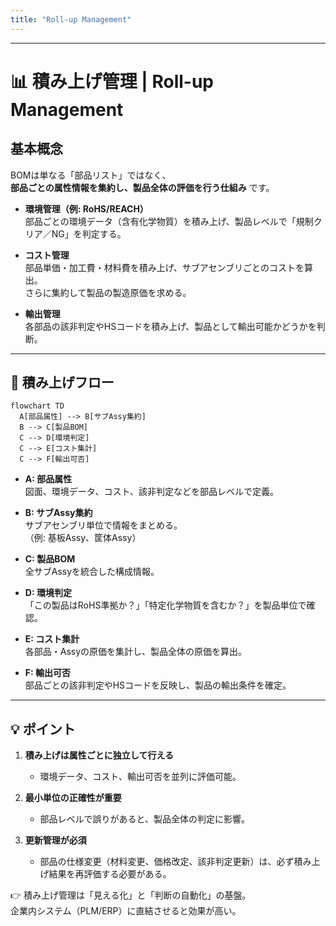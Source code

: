 ```yaml
---
title: "Roll-up Management"
---
```


---

# 📊 積み上げ管理 | Roll-up Management

## 基本概念

BOMは単なる「部品リスト」ではなく、  
**部品ごとの属性情報を集約し、製品全体の評価を行う仕組み** です。  

- **環境管理（例: RoHS/REACH）**  
  部品ごとの環境データ（含有化学物質）を積み上げ、製品レベルで「規制クリア／NG」を判定する。  

- **コスト管理**  
  部品単価・加工費・材料費を積み上げ、サブアセンブリごとのコストを算出。  
  さらに集約して製品の製造原価を求める。  

- **輸出管理**  
  各部品の該非判定やHSコードを積み上げ、製品として輸出可能かどうかを判断。  

---

## 🔗 積み上げフロー

```mermaid
flowchart TD
  A[部品属性] --> B[サブAssy集約]
  B --> C[製品BOM]
  C --> D[環境判定]
  C --> E[コスト集計]
  C --> F[輸出可否]
```

- **A: 部品属性**  
  図面、環境データ、コスト、該非判定などを部品レベルで定義。  

- **B: サブAssy集約**  
  サブアセンブリ単位で情報をまとめる。  
  （例: 基板Assy、筐体Assy）  

- **C: 製品BOM**  
  全サブAssyを統合した構成情報。  

- **D: 環境判定**  
  「この製品はRoHS準拠か？」「特定化学物質を含むか？」を製品単位で確認。  

- **E: コスト集計**  
  各部品・Assyの原価を集計し、製品全体の原価を算出。  

- **F: 輸出可否**  
  部品ごとの該非判定やHSコードを反映し、製品の輸出条件を確定。  

---

## 💡 ポイント

1. **積み上げは属性ごとに独立して行える**  
   - 環境データ、コスト、輸出可否を並列に評価可能。  

2. **最小単位の正確性が重要**  
   - 部品レベルで誤りがあると、製品全体の判定に影響。  

3. **更新管理が必須**  
   - 部品の仕様変更（材料変更、価格改定、該非判定更新）は、必ず積み上げ結果を再評価する必要がある。  

👉 積み上げ管理は「見える化」と「判断の自動化」の基盤。  
企業内システム（PLM/ERP）に直結させると効果が高い。  
